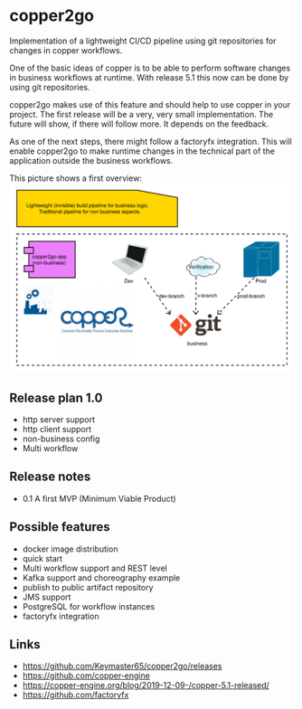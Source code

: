 # copper2go
 Implementation of a lightweight CI/CD pipeline using git repositories for changes in copper workflows.
 
 One of the basic ideas of copper is to be able to perform software changes in business workflows at runtime. With release 5.1 this now can be done by using git repositories.
 
 copper2go makes use of this feature and should help to use copper in your project. The first release will be a very, very small implementation. The future will show, if there will follow more. It depends on the feedback.
 
 As one of the next steps, there might follow a factoryfx integration. This will enable copper2go to make runtime changes in the technical part of the application outside the business workflows.
 
 This picture shows a first overview:
 ![This picture shows a first overview](copper2goOverview.svg)
 
 ## Release plan 1.0
  * http server support
  * http client support
  * non-business config
  * Multi workflow
  
## Release notes
 * 0.1 A first MVP (Minimum Viable Product)
 
 ## Possible features
 * docker image distribution
 * quick start
 * Multi workflow support and REST level
 * Kafka support and choreography example
 * publish to public artifact repository
 * JMS support 
 * PostgreSQL for workflow instances
 * factoryfx integration
 
 ## Links
 * https://github.com/Keymaster65/copper2go/releases
 * https://github.com/copper-engine
 * https://copper-engine.org/blog/2019-12-09-/copper-5.1-released/
 * https://github.com/factoryfx
